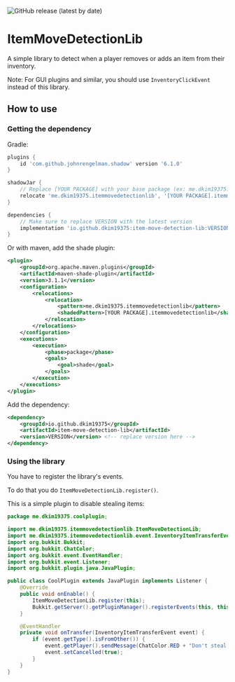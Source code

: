 ![GitHub release (latest by date)](https://img.shields.io/maven-central/v/io.github.dkim19375/item-move-detection-lib?label=Latest%20Version)
# ItemMoveDetectionLib
A simple library to detect when a player removes or adds an item from their inventory.

Note: For GUI plugins and similar, you should use `InventoryClickEvent` instead of this library.
## How to use
### Getting the dependency

Gradle:
```groovy
plugins {
    id 'com.github.johnrengelman.shadow' version '6.1.0'
}

shadowJar {
    // Replace [YOUR PACKAGE] with your base package (ex: me.dkim19375.bedwars)
    relocate 'me.dkim19375.itemmovedetectionlib', '[YOUR PACKAGE].itemmovedetectionlib'
}

dependencies {
    // Make sure to replace VERSION with the latest version
    implementation 'io.github.dkim19375:item-move-detection-lib:VERSION'
}
```
Or with maven, add the shade plugin: 
```xml
<plugin>
    <groupId>org.apache.maven.plugins</groupId>
    <artifactId>maven-shade-plugin</artifactId>
    <version>3.1.1</version>
    <configuration>
        <relocations>
            <relocation>
                <pattern>me.dkim19375.itemmovedetectionlib</pattern>
                <shadedPattern>[YOUR PACKAGE].itemmovedetectionlib</shadedPattern> <!-- Replace package here here -->
            </relocation>
        </relocations>
    </configuration>
    <executions>
        <execution>
            <phase>package</phase>
            <goals>
                <goal>shade</goal>
            </goals>
        </execution>
    </executions>
</plugin>
```
Add the dependency:
```xml
<dependency>
    <groupId>io.github.dkim19375</groupId>
    <artifactId>item-move-detection-lib</artifactId>
    <version>VERSION</version> <!-- replace version here -->
</dependency>
```

### Using the library
You have to register the library's events.

To do that you do `ItemMoveDetectionLib.register()`.

This is a simple plugin to disable stealing items:
```java
package me.dkim19375.coolplugin;

import me.dkim19375.itemmovedetectionlib.ItemMoveDetectionLib;
import me.dkim19375.itemmovedetectionlib.event.InventoryItemTransferEvent;
import org.bukkit.Bukkit;
import org.bukkit.ChatColor;
import org.bukkit.event.EventHandler;
import org.bukkit.event.Listener;
import org.bukkit.plugin.java.JavaPlugin;

public class CoolPlugin extends JavaPlugin implements Listener {
    @Override
    public void onEnable() {
        ItemMoveDetectionLib.register(this);
        Bukkit.getServer().getPluginManager().registerEvents(this, this);
    }

    @EventHandler
    private void onTransfer(InventoryItemTransferEvent event) {
        if (event.getType().isFromOther()) {
            event.getPlayer().sendMessage(ChatColor.RED + "Don't steal!!");
            event.setCancelled(true);
        }
    }
}
```